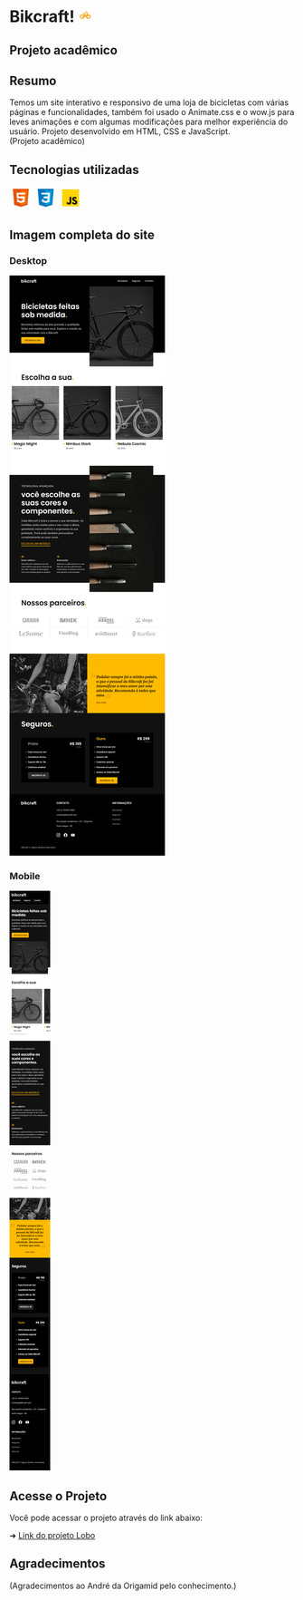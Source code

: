 # Bikcraft! <img src="./private/favicon.svg" width="24" height="24">
## Projeto acadêmico

## Resumo

Temos um site interativo e responsivo de uma loja de bicicletas com várias páginas e funcionalidades, também foi usado o Animate.css e o wow.js para leves animações e com algumas modificações para melhor experiência do usuário. Projeto desenvolvido em HTML, CSS e JavaScript.<br>
(Projeto acadêmico)

## Tecnologias utilizadas

<div style="display: inline_block;">
    <img height="40" width="40" alt="html5" src="./private/html5.png"/>
    <img height="40" width="40" alt="css3" src="./private/css3.png"/>
    <img height="40" width="40" alt="JavaScript" src="./private/javascript.png"/>
</div>

## Imagem completa do site
### Desktop
<img src="./private/bikcraft-desktop.png">

### Mobile
<img src="./private/bikcraft-mobile.png">

## Acesse o Projeto

Você pode acessar o projeto através do link abaixo:

➜ [Link do projeto Lobo](https://ezequiel-lee.github.io/bikcraft/)

## Agradecimentos

(Agradecimentos ao André da Origamid pelo conhecimento.)
